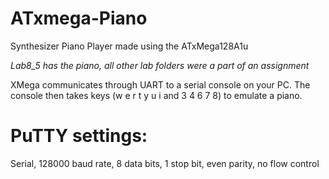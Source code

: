 # ATxmega-Piano
Synthesizer Piano Player made using the ATxMega128A1u

*Lab8_5 has the piano, all other lab folders were a part of an assignment*

XMega communicates through UART to a serial console on your PC. The console then takes keys (w e r t y u i and 3 4 6 7 8) to emulate a 
piano.

# PuTTY settings: 
Serial, 128000 baud rate, 8 data bits, 1 stop bit, even parity, no flow control

